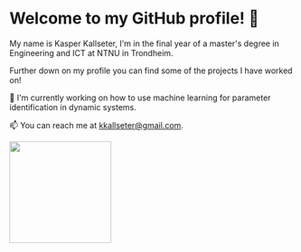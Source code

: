 # Welcome to my GitHub profile! :wave:

My name is Kasper Kallseter, I'm in the final year of a master's degree in Engineering and ICT at NTNU in Trondheim. 

Further down on my profile you can find some of the projects I have worked on!

:telescope: I'm currently working on how to use machine learning for parameter identification in dynamic systems.

:mailbox: You can reach me at kkallseter@gmail.com.

<img height="180em" src="https://github-readme-stats.vercel.app/api?username=Kasperkall&show_icons=true&hide_border=true&&count_private=true&include_all_commits=true" />
